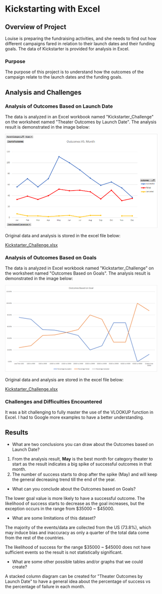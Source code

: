 # Kickstarting with Excel

## Overview of Project
Louise is preparing the fundraising activities, and she needs to find out how different campaigns fared in relation to their launch dates and their funding goals. The data of Kickstarter is provided for analysis in Excel.

### Purpose
The purpose of this project is to understand how the outcomes of the campaign relate to the launch dates and the funding goals.

## Analysis and Challenges

### Analysis of Outcomes Based on Launch Date
The data is analyzed in an Excel workbook named "Kickstarter_Challenge" on the worksheet named "Theater Outcomes by Launch Date". The analysis result is demonstrated in the image below:

![Theater_Outcomes_vs_Launch.png](resources/Theater_Outcomes_vs_Launch.png)

Original data and analysis is stored in the excel file below:

[Kickstarter_Challenge.xlsx](Kickstarter_Challenge.xlsx)

### Analysis of Outcomes Based on Goals
The data is analyzed in Excel workbook named "Kickstarter_Challenge" on the worksheet named "Outcomes Based on Goals". The analysis result is demonstrated in the image below:

![Outcomes_vs_Goals.png](resources/Outcomes_vs_Goals.png)

Original data and analysis are stored in the excel file below:

[Kickstarter_Challenge.xlsx](Kickstarter_Challenge.xlsx)

### Challenges and Difficulties Encountered
It was a bit challenging to fully master the use of the VLOOKUP function in Excel. I had to Google more examples to have a better understanding.

## Results

- What are two conclusions you can draw about the Outcomes based on Launch Date?
1. From the analysis result, **May** is the best month for category theater to start as the result indicates a big spike of successful outcomes in that month.
2. The number of success starts to drop after the spike (May) and will keep the general decreasing trend till the end of the year.

- What can you conclude about the Outcomes based on Goals?

The lower goal value is more likely to have a successful outcome. The likelihood of success starts to decrease as the goal increases, but the exception occurs in the range from $35000 ~ $45000.

- What are some limitations of this dataset?

The majority of the events/data are collected from the US (73.8%), which may induce bias and inaccuracy as only a quarter of the total data come from the rest of the countries. 
  
The likelihood of success for the range $35000 ~ $45000 does not have sufficient events so the result is not statistically significant.

- What are some other possible tables and/or graphs that we could create?

A stacked column diagram can be created for "Theater Outcomes by Launch Date" to have a general idea about the percentage of success vs the percentage of failure in each month.
